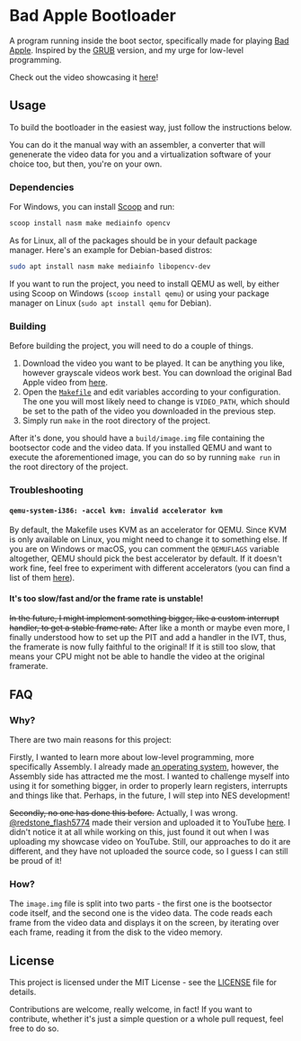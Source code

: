 # Bad Apple Bootloader
A program running inside the boot sector, specifically made for playing [Bad Apple](https://www.youtube.com/watch?v=UkgK8eUdpAo).
Inspired by the [GRUB](https://github.com/noeamiot/Bad-Apple-on-GRUB) version, and my urge for low-level programming.

Check out the video showcasing it [here](https://youtu.be/27b-6o6CdvA)!

## Usage
To build the bootloader in the easiest way, just follow the instructions below.

You can do it the manual way with an assembler, a converter that will genenerate the video data for you and a virtualization software of your choice too, but then, you're on your own.

### Dependencies
For Windows, you can install [Scoop](https://scoop.sh/) and run:
```powershell
scoop install nasm make mediainfo opencv
```

As for Linux, all of the packages should be in your default package manager. Here's an example for Debian-based distros:
```bash
sudo apt install nasm make mediainfo libopencv-dev
```

If you want to run the project, you need to install QEMU as well, by either using Scoop on Windows (`scoop install qemu`) or using your package manager on Linux (`sudo apt install qemu` for Debian).

### Building
Before building the project, you will need to do a couple of things. 

1. Download the video you want to be played. It can be anything you like, however grayscale videos work best. You can download the original Bad Apple video from [here](https://archive.org/details/TouhouBadApple).
2. Open the [`Makefile`](Makefile) and edit variables according to your configuration. The one you will most likely need to change is `VIDEO_PATH`, which should be set to the path of the video you downloaded in the previous step.
3. Simply run `make` in the root directory of the project.

After it's done, you should have a `build/image.img` file containing the bootsector code and the video data.
If you installed QEMU and want to execute the aforementioned image, you can do so by running `make run` in the root directory of the project.

### Troubleshooting
#### `qemu-system-i386: -accel kvm: invalid accelerator kvm`
By default, the Makefile uses KVM as an accelerator for QEMU. Since KVM is only available on Linux, you might need to change it to something else. If you are on Windows or macOS, you can comment the `QEMUFLAGS` variable altogether, QEMU should pick the best accelerator by default. If it doesn't work fine, feel free to experiment with different accelerators (you can find a list of them [here](https://www.qemu.org/docs/master/system/introduction.html#virtualisation-accelerators)).

#### It's too slow/fast and/or the frame rate is unstable!
~~In the future, I might implement something bigger, like a custom interrupt handler, to get a stable frame rate.~~ After like a month or maybe even more, I finally understood how to set up the PIT and add a handler in the IVT, thus, the framerate is now fully faithful to the original!
If it is still too slow, that means your CPU might not be able to handle the video at the original framerate.

## FAQ
### Why?
There are two main reasons for this project:

Firstly, I wanted to learn more about low-level programming, more specifically Assembly. I already made [an operating system](https://github.com/bemxio/bemxos), however, the Assembly side has attracted me the most. I wanted to challenge myself into using it for something bigger, in order to properly learn registers, interrupts and things like that. Perhaps, in the future, I will step into NES development!

~~Secondly, no one has done this before.~~
Actually, I was wrong. [@redstone_flash5774](https://www.youtube.com/channel/UCxL3ay5lRA4KvCX56sRIUeA) made their version and uploaded it to YouTube [here](https://www.youtube.com/watch?v=DsJH3SNYqvM). I didn't notice it at all while working on this, just found it out when I was uploading my showcase video on YouTube. Still, our approaches to do it are different, and they have not uploaded the source code, so I guess I can still be proud of it!

### How?
The `image.img` file is split into two parts - the first one is the bootsector code itself, and the second one is the video data.
The code reads each frame from the video data and displays it on the screen, by iterating over each frame, reading it from the disk to the video memory.

## License
This project is licensed under the MIT License - see the [LICENSE](LICENSE) file for details.

Contributions are welcome, really welcome, in fact! If you want to contribute, whether it's just a simple question or a whole pull request, feel free to do so.